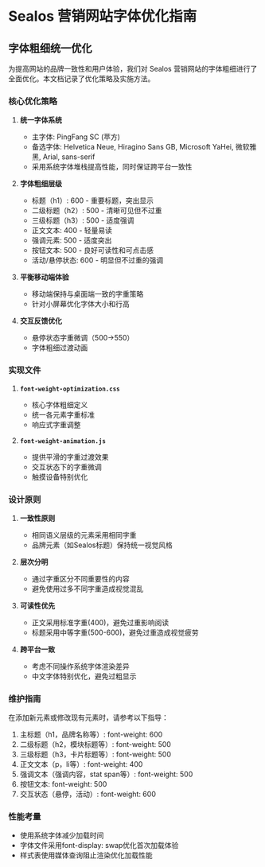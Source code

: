 # Sealos 营销网站字体优化指南

## 字体粗细统一优化

为提高网站的品牌一致性和用户体验，我们对 Sealos 营销网站的字体粗细进行了全面优化。本文档记录了优化策略及实施方法。

### 核心优化策略

1. **统一字体系统**
   - 主字体: PingFang SC (苹方)
   - 备选字体: Helvetica Neue, Hiragino Sans GB, Microsoft YaHei, 微软雅黑, Arial, sans-serif
   - 采用系统字体堆栈提高性能，同时保证跨平台一致性

2. **字体粗细层级**
   - 标题（h1）: 600 - 重要标题，突出显示
   - 二级标题（h2）: 500 - 清晰可见但不过重
   - 三级标题（h3）: 500 - 适度强调
   - 正文文本: 400 - 轻量易读
   - 强调元素: 500 - 适度突出
   - 按钮文本: 500 - 良好可读性和可点击感
   - 活动/悬停状态: 600 - 明显但不过重的强调

3. **平衡移动端体验**
   - 移动端保持与桌面端一致的字重策略
   - 针对小屏幕优化字体大小和行高

4. **交互反馈优化**
   - 悬停状态字重微调（500→550）
   - 字体粗细过渡动画

### 实现文件

1. **`font-weight-optimization.css`**
   - 核心字体粗细定义
   - 统一各元素字重标准
   - 响应式字重调整

2. **`font-weight-animation.js`**
   - 提供平滑的字重过渡效果
   - 交互状态下的字重微调
   - 触摸设备特别优化

### 设计原则

1. **一致性原则**
   - 相同语义层级的元素采用相同字重
   - 品牌元素（如Sealos标题）保持统一视觉风格

2. **层次分明**
   - 通过字重区分不同重要性的内容
   - 避免使用过多不同字重造成视觉混乱

3. **可读性优先**
   - 正文采用标准字重(400)，避免过重影响阅读
   - 标题采用中等字重(500-600)，避免过重造成视觉疲劳

4. **跨平台一致**
   - 考虑不同操作系统字体渲染差异
   - 中文字体特别优化，避免过粗显示

### 维护指南

在添加新元素或修改现有元素时，请参考以下指导：

1. 主标题（h1，品牌名称等）: font-weight: 600
2. 二级标题（h2，模块标题等）: font-weight: 500
3. 三级标题（h3，卡片标题等）: font-weight: 500
4. 正文文本（p，li等）: font-weight: 400
5. 强调文本（强调内容，stat span等）: font-weight: 500
6. 按钮文本: font-weight: 500
7. 交互状态（悬停，活动）: font-weight: 600

### 性能考量

- 使用系统字体减少加载时间
- 字体文件采用font-display: swap优化首次加载体验
- 样式表使用媒体查询阻止渲染优化加载性能 
